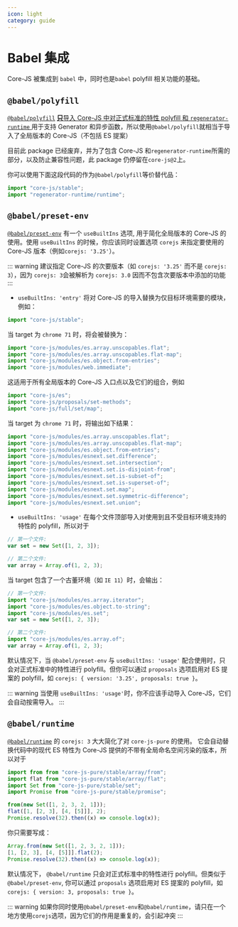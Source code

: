 ```yaml
---
icon: light
category: guide
---
```


# Babel 集成

Core-JS 被集成到 `babel` 中，同时也是`babel` polyfill 相关功能的基础。

## `@babel/polyfill`

[`@babel/polyfill`](https://babeljs.io/docs/usage/polyfill) [**只**导入 Core-JS 中对正式标准的特性 polyfill 和 `regenerator-runtime` ](https://github.com/babel/babel/blob/c8bb4500326700e7dc68ce8c4b90b6482c48d82f/packages/babel-polyfill/src/index.js) 用于支持 Generator 和异步函数，所以使用`@babel/polyfill`就相当于导入了全局版本的 Core-JS（不包括 ES 提案）

目前此 package 已经废弃，并为了包含 Core-JS 和`regenerator-runtime`所需的部分，以及防止兼容性问题，此 package 仍停留在`core-js@2`上。

你可以使用下面这段代码的作为`@babel/polyfill`等价替代品：

```js
import "core-js/stable";
import "regenerator-runtime/runtime";
```

## `@babel/preset-env`

[`@babel/preset-env`](https://github.com/babel/babel/tree/master/packages/babel-preset-env) 有一个 `useBuiltIns` 选项, 用于简化全局版本的 Core-JS 的使用。使用 `useBuiltIns` 的时候，你应该同时设置选项 `corejs` 来指定要使用的 Core-JS 版本（例如`corejs: '3.25'`）。

::: warning
建议指定 Core-JS 的次要版本（如 `corejs: '3.25'` 而不是 `corejs: 3`），因为 `corejs: 3`会被解析为 `corejs: 3.0` 因而不包含次要版本中添加的功能
:::

- `useBuiltIns: 'entry'` 将对 Core-JS 的导入替换为仅目标环境需要的模块，例如：

```js
import "core-js/stable";
```

当 target 为 `chrome 71` 时，将会被替换为：

```js
import "core-js/modules/es.array.unscopables.flat";
import "core-js/modules/es.array.unscopables.flat-map";
import "core-js/modules/es.object.from-entries";
import "core-js/modules/web.immediate";
```

这适用于所有全局版本的 Core-JS 入口点以及它们的组合，例如

```js
import "core-js/es";
import "core-js/proposals/set-methods";
import "core-js/full/set/map";
```

当 target 为 `chrome 71` 时，将输出如下结果：

```js
import "core-js/modules/es.array.unscopables.flat";
import "core-js/modules/es.array.unscopables.flat-map";
import "core-js/modules/es.object.from-entries";
import "core-js/modules/esnext.set.difference";
import "core-js/modules/esnext.set.intersection";
import "core-js/modules/esnext.set.is-disjoint-from";
import "core-js/modules/esnext.set.is-subset-of";
import "core-js/modules/esnext.set.is-superset-of";
import "core-js/modules/esnext.set.map";
import "core-js/modules/esnext.set.symmetric-difference";
import "core-js/modules/esnext.set.union";
```

- `useBuiltIns: 'usage'` 在每个文件顶部导入对使用到且不受目标环境支持的特性的 polyfill，所以对于

```js
// 第一个文件:
var set = new Set([1, 2, 3]);

// 第二个文件:
var array = Array.of(1, 2, 3);
```

当 target 包含了一个古董环境（如 `IE 11`）时，会输出：

```js
// 第一个文件:
import "core-js/modules/es.array.iterator";
import "core-js/modules/es.object.to-string";
import "core-js/modules/es.set";
var set = new Set([1, 2, 3]);

// 第二个文件:
import "core-js/modules/es.array.of";
var array = Array.of(1, 2, 3);
```

默认情况下，当 `@babel/preset-env` 与 `useBuiltIns: 'usage'` 配合使用时，只会对正式标准中的特性进行 polyfill。但你可以通过 `proposals` 选项启用对 ES 提案的 polyfill，如 `corejs: { version: '3.25', proposals: true }`。

::: warning
当使用 `useBuiltIns: 'usage'`时，你不应该手动导入 Core-JS，它们会自动按需导入。
:::

## `@babel/runtime`

[`@babel/runtime`](https://babeljs.io/docs/plugins/transform-runtime/) 的 `corejs: 3` 大大简化了对 `core-js-pure` 的使用。
它会自动替换代码中的现代 ES 特性为 Core-JS 提供的不带有全局命名空间污染的版本，所以对于

```js
import from from "core-js-pure/stable/array/from";
import flat from "core-js-pure/stable/array/flat";
import Set from "core-js-pure/stable/set";
import Promise from "core-js-pure/stable/promise";

from(new Set([1, 2, 3, 2, 1]));
flat([1, [2, 3], [4, [5]]], 2);
Promise.resolve(32).then((x) => console.log(x));
```

你只需要写成：

```js
Array.from(new Set([1, 2, 3, 2, 1]));
[1, [2, 3], [4, [5]]].flat(2);
Promise.resolve(32).then((x) => console.log(x));
```

默认情况下， `@babel/runtime` 只会对正式标准中的特性进行 polyfill。但类似于 `@babel/preset-env`, 你可以通过 `proposals` 选项启用对 ES 提案的 polyfill，如 `corejs: { version: 3, proposals: true }`。

::: warning
如果你同时使用`@babel/preset-env`和`@babel/runtime`，请只在一个地方使用`corejs`选项，因为它们的作用是重复的，会引起冲突
:::
